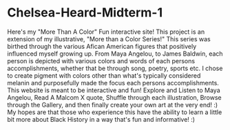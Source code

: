 # Chelsea-Heard-Midterm-1
Here's my "More Than A Color" Fun interactive site! 
This project is an extension of my illustrative, "More than a Color Series!" This series was birthed through the various Afican American figures that positively influenced myself growing up. From Maya Angelou, to James Baldwin, each person is depicted with various colors and words of each persons accomplishments, whether that be through song, poetry, sports etc. I chose to create pigment with colors other than what's typically considered melanin and purposefully made the focus each persons accomplishments. 
This website is meant to be interactive and fun! Explore and Listen to Maya Angelou, Read A Malcom X quote, Shuffle through each illustration, Browse through the Gallery, and then finally create your own art at the very end! :) My hopes are that those who experience this have the ability to learn a little bit more about Black History in a way that's fun and informative! :) 


